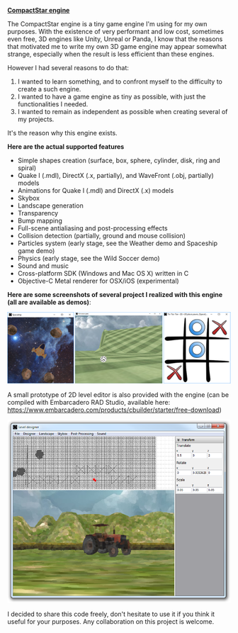 <b><u>CompactStar engine</u></b>

The CompactStar engine is a tiny game engine I'm using for my own purposes. With the existence of very performant and low cost, sometimes even free, 3D engines like Unity, Unreal or Panda, I know that the reasons that motivated me to write my own 3D game engine may appear somewhat strange, especially when the result is less efficient than these engines.

However I had several reasons to do that:
1. I wanted to learn something, and to confront myself to the difficulty to create a such engine.
2. I wanted to have a game engine as tiny as possible, with just the functionalities I needed.
3. I wanted to remain as independent as possible when creating several of my projects.

It's the reason why this engine exists.

<b>Here are the actual supported features</b>
- Simple shapes creation (surface, box, sphere, cylinder, disk, ring and spiral)
- Quake I (.mdl), DirectX (.x, partially), and WaveFront (.obj, partially) models
- Animations for Quake I (.mdl) and DirectX (.x) models
- Skybox
- Landscape generation
- Transparency
- Bump mapping
- Full-scene antialiasing and post-processing effects
- Collision detection (partially, ground and mouse collision)
- Particles system (early stage, see the Weather demo and Spaceship game demo)
- Physics (early stage, see the Wild Soccer demo)
- Sound and music
- Cross-platform SDK (Windows and Mac OS X) written in C
- Objective-C Metal renderer for OSX/iOS (experimental)

<b>Here are some screenshots of several project I realized with this engine (all are available as demos)</b>:

![Screenshot](Common/Images/Screenshots/Demos.png?raw=true "Screenshot")

A small prototype of 2D level editor is also provided with the engine (can be compiled with Embarcadero RAD Studio, available here: https://www.embarcadero.com/products/cbuilder/starter/free-download)

![Screenshot](Common/Images/Screenshots/CompactStar%20Engine%202D%20Editor.png?raw=true "Screenshot")

I decided to share this code freely, don't hesitate to use it if you think it useful for your purposes. Any collaboration on this project is welcome.
